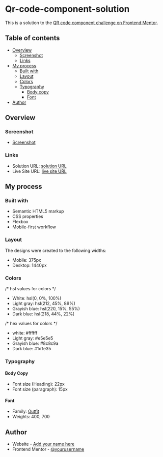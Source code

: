 # Qr-code-component-solution

This is a solution to the [QR code component challenge on Frontend Mentor](https://www.frontendmentor.io/challenges/qr-code-component-iux_sIO_H). 

## Table of contents

- [Overview](#overview)
  - [Screenshot](#screenshot)
  - [Links](#links)
- [My process](#my-process)
  - [Built with](#built-with)
  - [Layout](#layout)
  - [Colors](#colors)
  - [Typography](#typography)
    - [Body copy](#body-copy)
    - [Font](#fonts)
- [Author](#author)

## Overview

### Screenshot

- [Screenshot](images/screencapture.png)

### Links

- Solution URL: [solution URL](https://github.com/mukul-km/Qr-code-component-solution)
- Live Site URL: [live site URL](https://your-live-site-url.com)

## My process

### Built with

- Semantic HTML5 markup
- CSS properties
- Flexbox
- Mobile-first workflow

### Layout

The designs were created to the following widths:

- Mobile: 375px
- Desktop: 1440px

### Colors

/* hsl values for colors */

- White: hsl(0, 0%, 100%)
- Light gray: hsl(212, 45%, 89%)
- Grayish blue: hsl(220, 15%, 55%)
- Dark blue: hsl(218, 44%, 22%)

/* hex values for colors */

- white: #ffffff
- Light gray: #e5e5e5
- Grayish blue: #8c8c9a
- Dark blue: #1d1e35

### Typography

#### Body Copy

- Font size (Heading): 22px
- Font size (paragraph): 15px

#### Font

- Family: [Outfit](https://fonts.google.com/specimen/Outfit)
- Weights: 400, 700

## Author

- Website - [Add your name here](https://www.your-site.com)
- Frontend Mentor - [@yourusername](https://www.frontendmentor.io/profile/yourusername)

